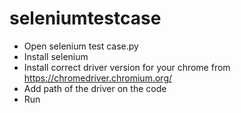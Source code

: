 # seleniumtestcase
- Open selenium test case.py
- Install selenium  
- Install correct driver version for your chrome from https://chromedriver.chromium.org/
- Add path of the driver on the code 
- Run 